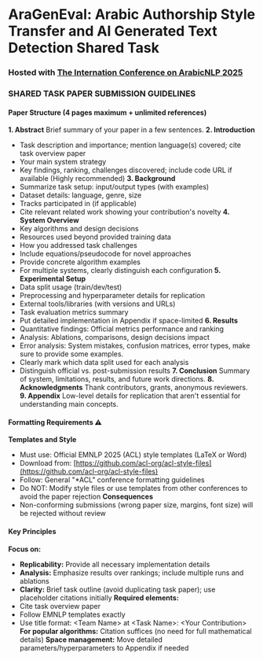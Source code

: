 # **AraGenEval**: Arabic Authorship Style Transfer and AI Generated Text Detection Shared Task 

### Hosted with [The Internation Conference on ArabicNLP 2025](https://arabicnlp2025.sigarab.org/)


### SHARED TASK PAPER SUBMISSION GUIDELINES

#### Paper Structure (4 pages maximum + unlimited references)
**1. Abstract**
Brief summary of your paper in a few sentences.
**2. Introduction** 
- Task description and importance; mention language(s) covered; cite task overview paper
- Your main system strategy
- Key findings, ranking, challenges discovered; include code URL if available (Highly recommended)
**3. Background**
- Summarize task setup: input/output types (with examples)
- Dataset details: language, genre, size
- Tracks participated in (if applicable)
- Cite relevant related work showing your contribution's novelty
**4. System Overview** 
- Key algorithms and design decisions
- Resources used beyond provided training data
- How you addressed task challenges
- Include equations/pseudocode for novel approaches
- Provide concrete algorithm examples
- For multiple systems, clearly distinguish each configuration
**5. Experimental Setup**
- Data split usage (train/dev/test)
- Preprocessing and hyperparameter details for replication
- External tools/libraries (with versions and URLs)
- Task evaluation metrics summary
- Put detailed implementation in Appendix if space-limited
**6. Results**
- Quantitative findings: Official metrics performance and ranking
- Analysis: Ablations, comparisons, design decisions impact
- Error analysis: System mistakes, confusion matrices, error types, make sure to provide some examples.
- Clearly mark which data split used for each analysis
- Distinguish official vs. post-submission results
**7. Conclusion**
Summary of system, limitations, results, and future work directions.
**8. Acknowledgments**
Thank contributors, grants, anonymous reviewers.
**9. Appendix**
Low-level details for replication that aren't essential for understanding main concepts.
#### Formatting Requirements ⚠️
**Templates and Style**
- Must use: Official EMNLP 2025 (ACL) style templates (LaTeX or Word)
- Download from: [https://github.com/acl-org/acl-style-files](https://github.com/acl-org/acl-style-files)
- Follow: General "*ACL" conference formatting guidelines
- Do NOT: Modify style files or use templates from other conferences to avoid the paper rejection
**Consequences**
- Non-conforming submissions (wrong paper size, margins, font size) will be rejected without review
#### Key Principles
**Focus on:**
- **Replicability:** Provide all necessary implementation details
- **Analysis:** Emphasize results over rankings; include multiple runs and ablations
- **Clarity:** Brief task outline (avoid duplicating task paper); use placeholder citations initially
**Required elements:**
- Cite task overview paper
- Follow EMNLP templates exactly
- Use title format: \<Team Name\> at \<Task Name\>: \<Your Contribution\>
**For popular algorithms:** Citation suffices (no need for full mathematical details)
**Space management:** Move detailed parameters/hyperparameters to Appendix if needed

